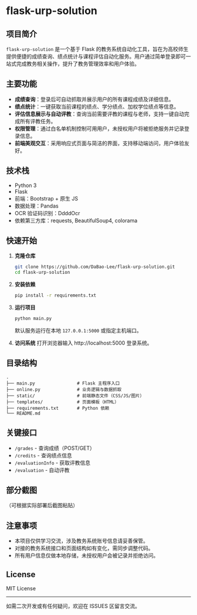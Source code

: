 # flask-urp-solution
 
## 项目简介

`flask-urp-solution` 是一个基于 Flask 的教务系统自动化工具，旨在为高校师生提供便捷的成绩查询、绩点统计与课程评估自动化服务。用户通过简单登录即可一站式完成教务相关操作，提升了教务管理效率和用户体验。

## 主要功能

- **成绩查询**：登录后可自动抓取并展示用户的所有课程成绩及详细信息。
- **绩点统计**：一键获取当前课程的绩点、学分绩点、加权学位绩点等信息。
- **评估信息展示与自动评教**：查询当前需要评教的课程与老师，支持一键自动完成所有评教任务。
- **权限管理**：通过白名单机制控制可用用户，未授权用户将被拒绝服务并记录登录信息。
- **前端美观交互**：采用响应式页面与简洁的界面，支持移动端访问，用户体验友好。

## 技术栈

- Python 3
- Flask
- 前端：Bootstrap + 原生 JS
- 数据处理：Pandas
- OCR 验证码识别：DdddOcr
- 依赖第三方库：requests, BeautifulSoup4, colorama

## 快速开始

1. **克隆仓库**
   ```bash
   git clone https://github.com/DaBao-Lee/flask-urp-solution.git
   cd flask-urp-solution
   ```

2. **安装依赖**
   ```bash
   pip install -r requirements.txt
   ```

3. **运行项目**
   ```bash
   python main.py
   ```
   默认服务运行在本地 `127.0.0.1:5000` 或指定主机端口。

4. **访问系统**
   打开浏览器输入 http://localhost:5000 登录系统。

## 目录结构

```
.
├── main.py                # Flask 主程序入口
├── online.py              # 业务逻辑与数据抓取
├── static/                # 前端静态文件（CSS/JS/图片）
├── templates/             # 页面模板（HTML）
├── requirements.txt       # Python 依赖
└── README.md
```

## 关键接口

- `/grades`         - 查询成绩（POST/GET）
- `/credits`        - 查询绩点信息
- `/evaluationInfo` - 获取评教信息
- `/evaluation`     - 自动评教

## 部分截图

（可根据实际部署后截图粘贴）

## 注意事项

- 本项目仅供学习交流，涉及教务系统账号信息请妥善保管。
- 对接的教务系统接口和页面结构如有变化，需同步调整代码。
- 所有用户信息仅做本地存储，未授权用户会被记录并拒绝访问。

## License

MIT License

---

如需二次开发或有任何疑问，欢迎在 ISSUES 区留言交流。
